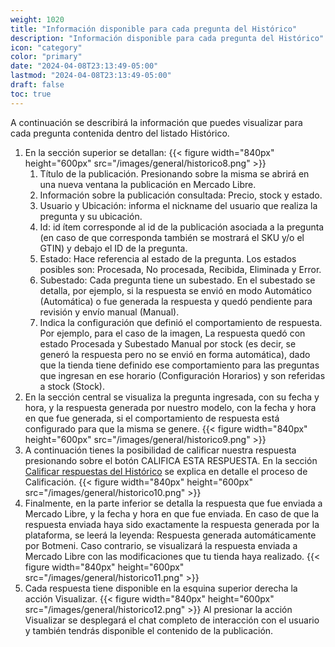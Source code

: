 ```yaml
---
weight: 1020
title: "Información disponible para cada pregunta del Histórico"
description: "Información disponible para cada pregunta del Histórico"
icon: "category"
color: "primary"
date: "2024-04-08T23:13:49-05:00"
lastmod: "2024-04-08T23:13:49-05:00"
draft: false
toc: true
---
```

A continuación se describirá la información que puedes visualizar para cada pregunta contenida dentro del listado Histórico.
1. En la sección superior se detallan:
{{< figure width="840px" height="600px" src="/images/general/historico8.png" >}}
    1. Título de la publicación. Presionando sobre la misma se abrirá en una nueva ventana la publicación en Mercado Libre.
    2. Información sobre la publicación consultada: Precio, stock y estado.
    3. Usuario y Ubicación: informa el nickname del usuario que realiza la pregunta y su ubicación.
    4. Id: id ítem corresponde al id de la publicación asociada a la pregunta (en caso de que corresponda también se mostrará el SKU y/o el GTIN) y debajo el ID de la pregunta.
    5. Estado: Hace referencia al estado de la pregunta. Los estados posibles son: Procesada, No procesada, Recibida, Eliminada y Error.
    6. Subestado: Cada pregunta tiene un subestado. En el subestado se detalla, por ejemplo, si la respuesta se envió en modo Automático (Automática) o fue generada la respuesta y quedó pendiente para revisión y envío manual (Manual).
    7. Indica la configuración que definió el comportamiento de respuesta. Por ejemplo, para el caso de la imagen, La respuesta quedó con estado Procesada y Subestado Manual por stock (es decir, se generó la respuesta pero no se envió en forma automática), dado que la tienda tiene definido ese comportamiento para las preguntas que ingresan en ese horario (Configuración Horarios) y son referidas a stock (Stock).
2. En la sección central se visualiza la pregunta ingresada, con su fecha y hora, y la respuesta generada por nuestro modelo, con la fecha y hora en que fue generada, si el comportamiento de respuesta está configurado para que la misma se genere.
{{< figure width="840px" height="600px" src="/images/general/historico9.png" >}}
3.  A continuación tienes la posibilidad de calificar nuestra respuesta presionando sobre el botón CALIFICA ESTA RESPUESTA. En la sección [Calificar respuestas del Histórico](../Historico/calificar.md) se explica en detalle el proceso de Calificación.
{{< figure width="840px" height="600px" src="/images/general/historico10.png" >}}
4. Finalmente, en la parte inferior se detalla la respuesta que fue enviada a Mercado Libre, y la fecha y hora en que fue enviada. En caso de que la respuesta enviada haya sido exactamente la respuesta generada por la plataforma, se leerá la leyenda: Respuesta generada automáticamente por Botmeni. Caso contrario, se visualizará la respuesta enviada a Mercado Libre con las modificaciones que tu tienda haya realizado.
{{< figure width="840px" height="600px" src="/images/general/historico11.png" >}}
5. Cada respuesta tiene disponible en la esquina superior derecha la acción Visualizar.
{{< figure width="840px" height="600px" src="/images/general/historico12.png" >}}
Al presionar la acción Visualizar se desplegará el chat completo de interacción con el usuario y también tendrás disponible el contenido de la publicación.
